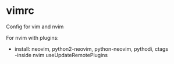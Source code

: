 # vimrc
Config for vim and nvim

For nvim with plugins:  
- install: neovim, python2-neovim, python-neovim, pythodi, ctags    
 -inside nvim useUpdateRemotePlugins
